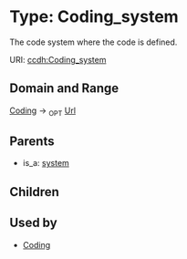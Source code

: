 
# Type: Coding_system


The code system where the code is defined.

URI: [ccdh:Coding_system](https://ccdh.example.org/ccdh/Coding_system)


## Domain and Range

[Coding](Coding.md) ->  <sub>OPT</sub> [Url](types/Url.md)

## Parents

 *  is_a: [system](system.md)

## Children


## Used by

 * [Coding](Coding.md)
